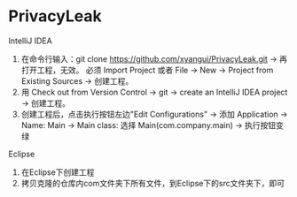 # PrivacyLeak
IntelliJ IDEA
1. 在命令行输入：git clone https://github.com/xyangui/PrivacyLeak.git -> 再打开工程，无效。 必须 Import Project 或者 File -> New -> Project from Existing Sources -> 创建工程。
2. 用 Check out from Version Control -> git -> create an IntelliJ IDEA project -> 创建工程。
3. 创建工程后，点击执行按钮左边"Edit Configurations" -> 添加 Application -> Name: Main -> Main class: 选择 Main(com.company.main) -> 执行按钮变绿

Eclipse
1. 在Eclipse下创建工程
2. 拷贝克隆的仓库内com文件夹下所有文件，到Eclipse下的src文件夹下，即可